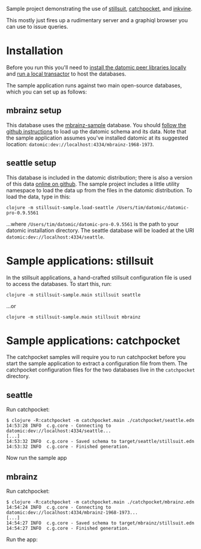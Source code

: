 Sample project demonstrating the use of
[stillsuit](https://github.com/workframers/stillsuit),
[catchpocket](https://github.com/workframers/catchpocket),
and [inkvine](https://github.com/workframers/inkvine).

This mostly just fires up a rudimentary server and a graphiql browser
you can use to issue queries.

# Installation

Before you run this you'll need to
[install the datomic peer libraries locally](https://docs.datomic.com/on-prem/integrating-peer-lib.html#maven-setup)
and [run a local transactor](https://docs.datomic.com/on-prem/dev-setup.html#run-dev-transactor)
to host the databases.

The sample application runs against two main open-source databases, which
you can set up as follows:

## mbrainz setup

This database uses the [mbrainz-sample](https://github.com/Datomic/mbrainz-sample)
database. You should
[follow the github instructions](https://github.com/Datomic/mbrainz-sample#getting-the-data)
to load up the datomic schema and its data. Note that the sample application assumes
you've installed datomic at its suggested location:
`datomic:dev://localhost:4334/mbrainz-1968-1973`.

## seattle setup

This database is included in the datomic distribution; there is also a version
of this data [online on github](https://github.com/Datomic/datomic-java-examples/tree/master/src/resources/datomic-java-examples).
The sample project includes a little utility namespace to load the data up
from the files in the datomic distribution. To load the data, type in this:

```
clojure -m stillsuit-sample.load-seattle /Users/tim/datomic/datomic-pro-0.9.5561
```

...where `/Users/tim/datomic/datomic-pro-0.9.5561` is the path to your datomic
installation directory. The seattle database will be loaded at the URI
`datomic:dev://localhost:4334/seattle`.

# Sample applications: stillsuit

In the stillsuit applications, a hand-crafted stillsuit configuration file is used
to access the databases. To start this, run:

```
clojure -m stillsuit-sample.main stillsuit seattle
```

...or

```
clojure -m stillsuit-sample.main stillsuit mbrainz
```

# Sample applications: catchpocket

The catchpocket samples will require you to run catchpocket before you start
the sample application to extract a configuration file from them. The catchpocket
configuration files for the two databases live in the `catchpocket` directory.

## seattle

Run catchpocket:
```
$ clojure -R:catchpocket -m catchpocket.main ./catchpocket/seattle.edn
14:53:28 INFO  c.g.core - Connecting to datomic:dev://localhost:4334/seattle...
[...]
14:53:32 INFO  c.g.core - Saved schema to target/seattle/stillsuit.edn
14:53:32 INFO  c.g.core - Finished generation.
```

Now run the sample app

## mbrainz

Run catchpocket:
```
$ clojure -R:catchpocket -m catchpocket.main ./catchpocket/mbrainz.edn
14:54:24 INFO  c.g.core - Connecting to datomic:dev://localhost:4334/mbrainz-1968-1973...
[...]
14:54:27 INFO  c.g.core - Saved schema to target/mbrainz/stillsuit.edn
14:54:27 INFO  c.g.core - Finished generation.
```

Run the app:

```

```
